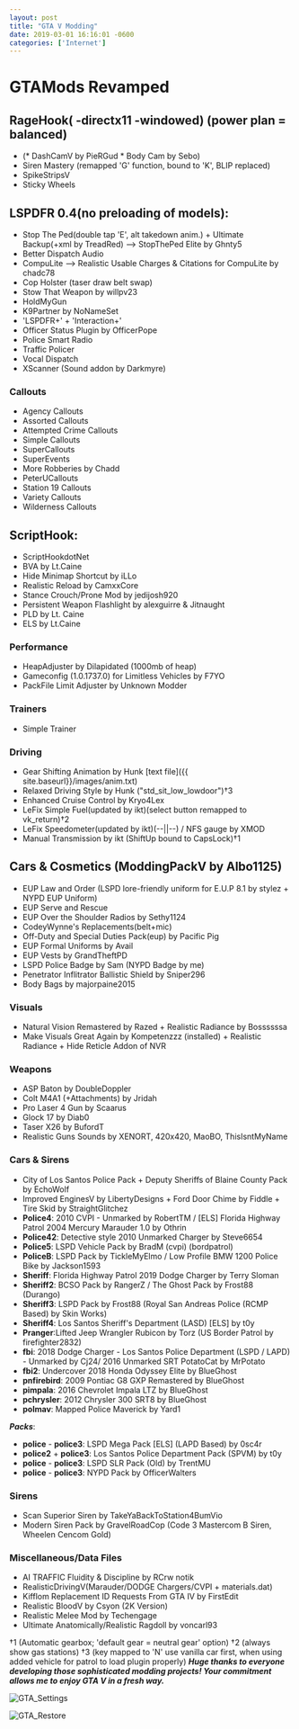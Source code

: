 ```yaml
--- 
layout: post
title: "GTA V Modding" 
date: 2019-03-01 16:16:01 -0600 
categories: ['Internet']
--- 
```


# GTAMods Revamped

## RageHook( -directx11 -windowed) (power plan = balanced)
* (* DashCamV by PieRGud * Body Cam by Sebo)
* Siren Mastery (remapped 'G' function, bound to 'K', BLIP replaced)
* SpikeStripsV
* Sticky Wheels

## LSPDFR 0.4(no preloading of models):
* Stop The Ped(double tap 'E', alt takedown anim.) + Ultimate Backup(+xml by TreadRed)
--> StopThePed Elite by Ghnty5
* Better Dispatch Audio
* CompuLite --> Realistic Usable Charges & Citations for CompuLite by chadc78
* Cop Holster (taser draw belt swap)
* Stow That Weapon by willpv23
* HoldMyGun
* K9Partner by NoNameSet
* 'LSPDFR+' + 'Interaction+'
* Officer Status Plugin by OfficerPope
* Police Smart Radio
* Traffic Policer
* Vocal Dispatch
* XScanner (Sound addon by Darkmyre)

### Callouts 
* Agency Callouts
* Assorted Callouts
* Attempted Crime Callouts
* Simple Callouts
* SuperCallouts
* SuperEvents
* More Robberies by Chadd
* PeterUCallouts
* Station 19 Callouts
* Variety Callouts
* Wilderness Callouts

## ScriptHook:
* ScriptHookdotNet
* BVA by Lt.Caine
* Hide Minimap Shortcut by iLLo
* Realistic Reload by CamxxCore
* Stance Crouch/Prone Mod by jedijosh920
* Persistent Weapon Flashlight by alexguirre & Jitnaught
* PLD by Lt. Caine
* ELS by Lt.Caine

### Performance
* HeapAdjuster by Dilapidated (1000mb of heap)
* Gameconfig (1.0.1737.0) for Limitless Vehicles by F7YO
* PackFile Limit Adjuster by Unknown Modder

### Trainers
* Simple Trainer

 
### Driving
* Gear Shifting Animation by Hunk [text file]({{ site.baseurl}}/images/anim.txt) 
* Relaxed Driving Style by Hunk ("std_sit_low_lowdoor")†3
* Enhanced Cruise Control by Kryo4Lex 
* LeFix Simple Fuel(updated by ikt)(select button remapped to vk_return)†2
* LeFix Speedometer(updated by ikt)(--||--) / NFS gauge by XMOD
* Manual Transmission by ikt (ShiftUp bound to CapsLock)†1


## Cars & Cosmetics (ModdingPackV by Albo1125)
* EUP Law and Order (LSPD lore-friendly uniform for E.U.P 8.1 by stylez + NYPD EUP Uniform)
* EUP Serve and Rescue
* EUP Over the Shoulder Radios by Sethy1124 
* CodeyWynne's Replacements(belt+mic)
* Off-Duty and Special Duties Pack(eup) by Pacific Pig
* EUP Formal Uniforms by Avail
* EUP Vests by GrandTheftPD
* LSPD Police Badge by Sam (NYPD Badge by me)
* Penetrator Inflitrator Ballistic Shield by Sniper296
* Body Bags by majorpaine2015

### Visuals
* Natural Vision Remastered by Razed + Realistic Radiance by Bossssssa
* Make Visuals Great Again by Kompetenzzz (installed) + Realistic Radiance + Hide Reticle Addon of NVR


### Weapons
* ASP Baton by DoubleDoppler
* Colt M4A1 (+Attachments) by Jridah
* Pro Laser 4 Gun by Scaarus
* Glock 17 by Diab0
* Taser X26 by BufordT
* Realistic Guns Sounds by XENORT, 420x420, MaoBO, ThisIsntMyName

### Cars & Sirens
* City of Los Santos Police Pack + Deputy Sheriffs of Blaine County Pack by EchoWolf
* Improved EnginesV by LibertyDesigns + Ford Door Chime by Fiddle + Tire Skid by StraightGlitchez
* __Police4__: 2010 CVPI - Unmarked by RobertTM / [ELS] Florida Highway Patrol 2004 Mercury Marauder 1.0 by Othrin 
* __Police42__: Detective style 2010 Unmarked Charger by Steve6654
* __Police5__: LSPD Vehicle Pack by BradM (cvpi) (bordpatrol)
* __PoliceB__: LSPD Pack by TickleMyElmo / Low Profile BMW 1200 Police Bike by Jackson1593
* __Sheriff__: Florida Highway Patrol 2019 Dodge Charger by Terry Sloman
* __Sheriff2__: BCSO Pack by RangerZ / The Ghost Pack by Frost88 (Durango)
* __Sheriff3__: LSPD Pack by Frost88
(Royal San Andreas Police (RCMP Based) by Skin Works)
* __Sheriff4__: Los Santos Sheriff's Department (LASD) [ELS] by t0y
* __Pranger__:Lifted Jeep Wrangler Rubicon by Torz 
  (US Border Patrol by  firefighter2832)
* __fbi__: 2018 Dodge Charger - Los Santos Police Department (LSPD / LAPD) - Unmarked by  Cj24/ 2016 Unmarked SRT PotatoCat by MrPotato
* __fbi2__: Undercover 2018 Honda Odyssey Elite by BlueGhost
* __pnfirebird__: 2009 Pontiac G8 GXP Remastered by BlueGhost
* __pimpala__: 2016 Chevrolet Impala LTZ by BlueGhost
* __pchrysler__: 2012 Chrysler 300 SRT8 by BlueGhost
* __polmav__: Mapped Police Maverick by Yard1


___Packs___:
* __police__ - __police3__: LSPD Mega Pack [ELS] (LAPD Based) by 0sc4r
* __police2__ + __police3__: Los Santos Police Department Pack (SPVM) by t0y
* __police__ - __police3__: LSPD SLR Pack (Old) by TrentMU
* __police__ - __police3__: NYPD Pack by OfficerWalters

### Sirens
* Scan Superior Siren by TakeYaBackToStation4BumVio
* Modern Siren Pack by GravelRoadCop (Code 3 Mastercom B Siren, Wheelen Cencom Gold)

### Miscellaneous/Data Files
* AI TRAFFIC Fluidity & Discipline by RCrw notik
* RealisticDrivingV(Marauder/DODGE Chargers/CVPI + materials.dat)
* Kifflom Replacement ID Requests From GTA IV by FirstEdit
* Realistic BloodV by Csyon (2K Version)
* Realistic Melee Mod by Techengage
* Ultimate Anatomically/Realistic Ragdoll by voncarl93 

†1 (Automatic gearbox; 'default gear = neutral gear' option)
†2 (always show gas stations)
†3 (key mapped to 'N' use vanilla car first, when using added vehicle for patrol to load plugin properly)
___Huge thanks to everyone developing those sophisticated modding projects! Your commitment allows me to enjoy GTA V in a fresh way.___

![GTA_Settings](https://worstaim.eu/images/gta_rage_settings_new.PNG) 

![GTA_Restore](https://worstaim.eu/images/clean_gta_folder_full.png)





 
